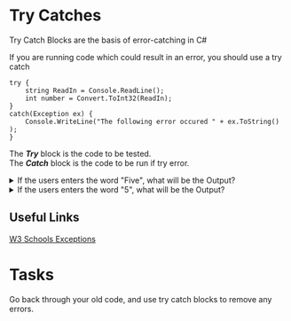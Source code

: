 # Try Catches

Try Catch Blocks are the basis of error-catching in C#


If you are running code which could result in an error, you should use a try catch

```
try {
    string ReadIn = Console.ReadLine();
    int number = Convert.ToInt32(ReadIn);
}
catch(Exception ex) {
    Console.WriteLine("The following error occured " + ex.ToString() );
}
```

The **_Try_** block is the code to be tested. <br>
The **_Catch_** block is the code to be run if try error.

<details>
    <summary>
        If the users enters the word "Five", what will be the Output?
    </summary>
    
    The following error occured System.FormatException

</details>

<details>
    <summary>
        If the users enters the word "5", what will be the Output?
    </summary>
    
    Success. Your age is 5

</details>


## Useful Links

[W3 Schools Exceptions](https://www.w3schools.com/cs/cs_exceptions.php)

# Tasks

Go back through your old code, and use try catch blocks to remove any errors.